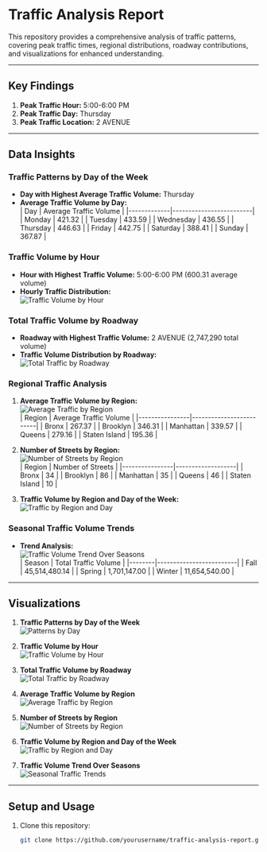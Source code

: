 # Traffic Analysis Report

This repository provides a comprehensive analysis of traffic patterns, covering peak traffic times, regional distributions, roadway contributions, and visualizations for enhanced understanding.

---

## Key Findings
1. **Peak Traffic Hour:** 5:00-6:00 PM  
2. **Peak Traffic Day:** Thursday  
3. **Peak Traffic Location:** 2 AVENUE  

---

## Data Insights

### Traffic Patterns by Day of the Week
- **Day with Highest Average Traffic Volume:** Thursday
- **Average Traffic Volume by Day:**  
  | Day         | Average Traffic Volume |
  |-------------|-------------------------|
  | Monday      | 421.32                 |
  | Tuesday     | 433.59                 |
  | Wednesday   | 436.55                 |
  | Thursday    | 446.63                 |
  | Friday      | 442.75                 |
  | Saturday    | 388.41                 |
  | Sunday      | 367.87                 |

### Traffic Volume by Hour
- **Hour with Highest Traffic Volume:** 5:00-6:00 PM (600.31 average volume)
- **Hourly Traffic Distribution:**  
  ![Traffic Volume by Hour](traffic_by_hour.png)

### Total Traffic Volume by Roadway
- **Roadway with Highest Traffic Volume:** 2 AVENUE (2,747,290 total volume)
- **Traffic Volume Distribution by Roadway:**  
  ![Total Traffic by Roadway](total_traffic_by_roadway.png)

### Regional Traffic Analysis
1. **Average Traffic Volume by Region:**  
   ![Average Traffic by Region](average_traffic_by_region.png)  
   | Region         | Average Traffic Volume |
   |----------------|-------------------------|
   | Bronx          | 267.37                 |
   | Brooklyn       | 346.31                 |
   | Manhattan      | 339.57                 |
   | Queens         | 279.16                 |
   | Staten Island  | 195.36                 |

2. **Number of Streets by Region:**  
   ![Number of Streets by Region](number_of_streets_by_region.png)  
   | Region         | Number of Streets |
   |----------------|-------------------|
   | Bronx          | 34                |
   | Brooklyn       | 86                |
   | Manhattan      | 35                |
   | Queens         | 46                |
   | Staten Island  | 10                |

3. **Traffic Volume by Region and Day of the Week:**  
   ![Traffic by Region and Day](average_traffic_by_region_and_day.png)

### Seasonal Traffic Volume Trends
- **Trend Analysis:**  
  ![Traffic Volume Trend Over Seasons](traffic_volume_trend_over_seasons.png)  
  | Season | Total Traffic Volume   |
  |--------|-------------------------|
  | Fall   | 45,514,480.14          |
  | Spring | 1,701,147.00           |
  | Winter | 11,654,540.00          |

---

## Visualizations

1. **Traffic Patterns by Day of the Week**  
   ![Patterns by Day](patterns_by_day.png)

2. **Traffic Volume by Hour**  
   ![Traffic Volume by Hour](traffic_by_hour.png)

3. **Total Traffic Volume by Roadway**  
   ![Total Traffic by Roadway](total_traffic_by_roadway.png)

4. **Average Traffic Volume by Region**  
   ![Average Traffic by Region](average_traffic_by_region.png)

5. **Number of Streets by Region**  
   ![Number of Streets by Region](number_of_streets_by_region.png)

6. **Traffic Volume by Region and Day of the Week**  
   ![Traffic by Region and Day](average_traffic_by_region_and_day.png)

7. **Traffic Volume Trend Over Seasons**  
   ![Seasonal Traffic Trends](traffic_volume_trend_over_seasons.png)

---

## Setup and Usage

1. Clone this repository:
   ```bash
   git clone https://github.com/yourusername/traffic-analysis-report.git

